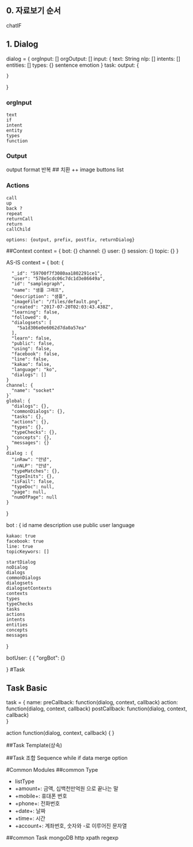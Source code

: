 
## 0. 자료보기 순서
chatIF

## 1. Dialog
dialog = {
    orgInput: []
    orgOutput: [] 
    input: {
        text: String
        nlp: []
        intents: []
        entities: []
        types: {}
        sentence
        emotion
    }
    task: 
    output: {
        
    }       
}
###  orgInput
    text
    if
    intent
    entity
    types
    function
    
###  Output
output format
    반복 ##
    치환 ++
image
buttons
list

### Actions
    call
    up
    back ?
    repeat
    returnCall 
    return 
    callChild
    
    options: {output, prefix, postfix, returnDialog}
    
##Context
context = {
    bot: {}
    channel: {}
    user: {}
    session: {}
    topic: {}
}


AS-IS
context =
{
    bot: {
    
      "_id": "59700f7f3080aa1802291ce1",
      "user": "578e5cdc06c7dc1d3e86649a",
      "id": "samplegraph",
      "name": "샘플 그래프",
      "description": "샘플",
      "imageFile": "/files/default.png",
      "created": "2017-07-20T02:03:43.438Z",
      "learning": false,
      "followed": 0,
      "dialogsets": [
        "5a1d306e0e6062d7da0a57ea"
      ],
      "learn": false,
      "public": false,
      "using": false,
      "facebook": false,
      "line": false,
      "kakao": false,
      "language": "ko",
      "dialogs": []
    }  
    channel: {
      "name": "socket"
    }`
    global: {
      "dialogs": {},
      "commonDialogs": {},
      "tasks": {},
      "actions": {},
      "types": {},
      "typeChecks": {},
      "concepts": {},
      "messages": {}
    }
    dialog : {
      "inRaw": "안녕",
      "inNLP": "안녕",
      "typeMatches": {},
      "typeInits": {},
      "isFail": false,
      "typeDoc": null,
      "page": null,
      "numOfPage": null
    }
}



bot : {
    id
    name
    description
    use
    public
    user
    language
    
    kakao: true
    facebook: true
    line: true
    topicKeywors: []
    
    startDialog
    noDialog
    dialogs
    commonDialogs
    dialogsets
    dialogsetContexts
    contexts
    types
    typeChecks
    tasks
    actions
    intents
    entities
    concepts
    messages
}

botUser: {
{
  "orgBot": {}
  
}
#Task

## Task Basic
task = {
    name:
    preCallback: function(dialog, context, callback)
    action: function(dialog, context, callback) 
    postCallback: function(dialog, context, callback)       
}

action function(dialog, context, callback) {
}

##Task Template(상속)

##Task 조합
    Sequence
    while
    if
    data merge option

#Common Modules
##common Type

* listType
* +amount+: 금액, 십백천만억원 으로 끝나는 말
* +mobile+: 휴대폰 번호
* +phone+: 전화번호
* +date+: 날짜
* +time+: 시간
* +account+: 계좌번호, 숫자와 -로 이루어진 문자열

##common Task
    mongoDB
    http
    xpath
    regexp

<!--stackedit_data:
eyJoaXN0b3J5IjpbLTYyMjQ4NDA5XX0=
-->